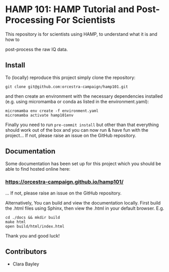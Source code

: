 # HAMP 101: HAMP Tutorial and Post-Processing For Scientists

This repository is for scientists using HAMP, to understand what it is and how to

post-process the raw IQ data.

## Install
To (locally) reproduce this project simply clone the repository:
```
git clone git@github.com:orcestra-campaign/hamp101.git
```
and then create an environment with the necessary dependencies installed (e.g. using micromamba
or conda as listed in the environment.yaml):
```
micromamba env create -f environment.yaml
micromamba activate hamp101env
```
Finally you need to run ``pre-commit install`` but other than that everything should work out of
the box and you can now run & have fun with the project... If not, please raise an issue on the
GitHub repository.

## Documentation
Some documentation has been set up for this project which you should be able to find hosted online
here:

### https://orcestra-campaign.github.io/hamp101/

... If not, please raise an issue on the GitHub repository.

Alternatively, You can build and view the documentation locally. First build the .html files
using Sphinx, then view the .html in your default browser. E.g.

```
cd ./docs && mkdir build
make html
open build/html/index.html
```

Thank you and good luck!

## Contributors
- Clara Bayley
